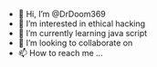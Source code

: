- 👋 Hi, I’m @DrDoom369
- 👀 I’m interested in ethical hacking
- 🌱 I’m currently learning java script
- 💞️ I’m looking to collaborate on 
- 📫 How to reach me ...

<!---
DrDoom369/DrDoom369 is a ✨ special ✨ repository because its `README.md` (this file) appears on your GitHub profile.
You can click the Preview link to take a look at your changes.
--->
